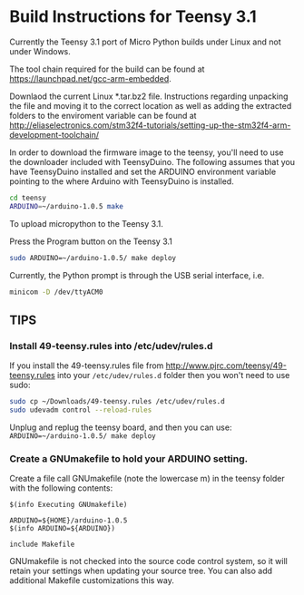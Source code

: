 # Build Instructions for Teensy 3.1

Currently the Teensy 3.1 port of Micro Python builds under Linux and not under Windows.

The tool chain required for the build can be found at <https://launchpad.net/gcc-arm-embedded>.

Downlaod the current Linux *.tar.bz2 file. Instructions regarding unpacking the file and moving it to the correct location
as well as adding the extracted folders to the enviroment variable can be found at
<http://eliaselectronics.com/stm32f4-tutorials/setting-up-the-stm32f4-arm-development-toolchain/>

In order to download the firmware image to the teensy, you'll need to use the
downloader included with TeensyDuino. The following assumes that you have
TeensyDuino installed and set the ARDUINO environment variable pointing to the
where Arduino with TeensyDuino is installed.

```bash
cd teensy
ARDUINO=~/arduino-1.0.5 make
```

To upload micropython to the Teensy 3.1.

Press the Program button on the Teensy 3.1
```bash
sudo ARDUINO=~/arduino-1.0.5/ make deploy
```

Currently, the Python prompt is through the USB serial interface, i.e.

```bash
minicom -D /dev/ttyACM0
```

## TIPS

### Install 49-teensy.rules into /etc/udev/rules.d
If you install the 49-teensy.rules file from http://www.pjrc.com/teensy/49-teensy.rules
into your ```/etc/udev/rules.d``` folder then you won't need to use sudo:
```bash
sudo cp ~/Downloads/49-teensy.rules /etc/udev/rules.d
sudo udevadm control --reload-rules
```
Unplug and replug the teensy board, and then you can use: ```ARDUINO=~/arduino-1.0.5/ make deploy```

### Create a GNUmakefile to hold your ARDUINO setting.
Create a file call GNUmakefile (note the lowercase m) in the teensy folder
with the following contents:
```make
$(info Executing GNUmakefile)

ARDUINO=${HOME}/arduino-1.0.5
$(info ARDUINO=${ARDUINO})

include Makefile
```
GNUmakefile is not checked into the source code control system, so it will
retain your settings when updating your source tree. You can also add
additional Makefile customizations this way.
